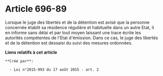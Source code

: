 # Article 696-89

Lorsque le juge des libertés et de la détention est avisé que la personne concernée établit sa résidence régulière et
habituelle dans un autre Etat, il en informe sans délai et par tout moyen laissant une trace écrite les autorités compétentes
de l'Etat d'émission. Dans ce cas, le juge des libertés et de la détention est dessaisi du suivi des mesures ordonnées.

**Liens relatifs à cet article**

	**Créé par**:

	  - Loi n°2015-993 du 17 août 2015 - art. 2
